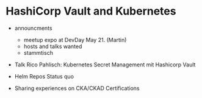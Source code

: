 # HashiCorp Vault and Kubernetes


* announcments

  * meetup expo at DevDay May 21. (Martin)
  * hosts and talks wanted
  * stammtisch 

* Talk Rico Pahlisch: Kubernetes Secret Management mit Hashicorp Vault

* Helm Repos Status quo 

* Sharing experiences on CKA/CKAD Certifications
